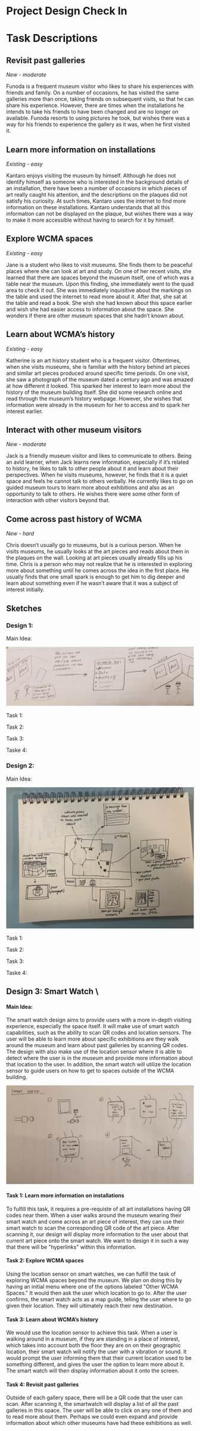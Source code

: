 # Project Design Check In

# Task Descriptions

## Revisit past galleries
*New - moderate*

Funoda is a frequent museum visitor who likes to share his experiences with friends and family. On a number of occasions, he has visited the same galleries more than once, taking friends on subsequent visits, so that he can share his experience. However, there are times when the installations he intends to take his friends to have been changed and are no longer on available. Funoda resorts to using pictures he took, but wishes there was a way for his friends to experience the gallery as it was, when he first visited it.

## Learn more information on installations
*Existing - easy*

Kantaro enjoys visiting the museum by himself. Although he does not identify himself as someone who is interested in the background details of an installation, there have been a number of occasions in which pieces of art really caught his attention, and the descriptions on the plaques did not satisfy his curiosity. At such times, Kantaro uses the internet to find more information on these installations. Kantaro understands that all this information can not be displayed on the plaque, but wishes there was a way to make it more accessible without having to search for it by himself.

## Explore WCMA spaces
*Existing - easy*

Jane is a student who likes to visit museums. She finds them to be peaceful places where she can look at art and study. On one of her recent visits, she learned that there are spaces beyond the museum itself, one of which was a table near the museum. Upon this finding, she immediately went to the quad area to check it out. She was immediately inquisitive about the markings on the table and used the internet to read more about it. After that, she sat at the table and read a book. She wish she had known about this space earlier and wish she had easier access to information about the space. She wonders if there are other museum spaces that she hadn’t known about.

## Learn about WCMA’s history
*Existing - easy*

Katherine is an art history student who is a frequent visitor. Oftentimes, when she visits museums, she is familiar with the history behind art pieces and similar art pieces produced around specific time periods. On one visit, she saw a photograph of the museum dated a century ago and was amazed at how different it looked. This sparked her interest to learn more about the history of the museum building itself. She did some research online and read through the museum’s history webpage. However, she wishes that information were already in the museum for her to access and to spark her interest earlier.

## Interact with other museum visitors
*New - moderate*

Jack is a friendly museum visitor and likes to communicate to others. Being an avid learner, when Jack learns new information, especially if it’s related to history, he likes to talk to other people about it and learn about their perspectives. When he visits museums, however, he finds that it is a quiet space and feels he cannot talk to others verbally. He currently likes to go on guided museum tours to learn more about exhibitions and also as an opportunity to talk to others. He wishes there were some other form of interaction with other visitors beyond that.

## Come across past history of WCMA
*New - hard*

Chris doesn’t usually go to museums, but is a curious person. When he visits museums, he usually looks at the art pieces and reads about them in the plaques on the wall. Looking at art pieces usually already fills up his time. Chris is a person who may not realize that he is interested in exploring more about something until he comes across the idea in the first place. He usually finds that one small spark is enough to get him to dig deeper and learn about something even if he wasn’t aware that it was a subject of interest initially.


## Sketches

### Design 1: 

Main Idea:

![Revisit past galleries](/img/sketch1.jpg)

Task 1:

Task 2:

Task 3:

Taske 4:


### Design 2:

Main Idea:

![Second sketch](/img/sketch2.jpg)

Task 1:

Task 2:

Task 3:

Taske 4:


## Design 3: Smart Watch \

#### Main Idea:
The smart watch design aims to provide users with a more in-depth visiting experience, especially the space itself. It will make use of smart watch capabilities, such as the ability to scan QR codes and location sensors. The user will be able to learn more about specific exhibitions are they walk around the museum and learn about past galleries by scanning QR codes. The design with also make use of the location sensor where it is able to detect where the user is in the museum and provide more information about that location to the user. In addition, the smart watch will utilize the location sensor to guide users on how to get to spaces outside of the WCMA building.

![Smart Watch Sketch](/img/sketch3.jpg)

#### Task 1: Learn more information on installations
To fulfill this task, it requires a pre-requiste of all art installations having QR codes near them. When a user walks around the museum wearing their smart watch and come across an art piece of interest, they can use their smart watch to scan the corresponding QR code of the art piece. After scanning it, our design will display more information to the user about that current art piece onto the smart watch. We want to design it in such a way that there will be "hyperlinks" within this information.

#### Task 2: Explore WCMA spaces
Using the location sensor on smart watches, we can fulfill the task of exploring WCMA spaces beyond the museum. We plan on doing this by having an initial menu where one of the options labeled "Other WCMA Spaces." It would then ask the user which location to go to. After the user confirms, the smart watch acts as a map guide, telling the user where to go given their location. They will ultimately reach their new destination.


#### Task 3: Learn about WCMA’s history
We would use the location sensor to achieve this task. When a user is walking around in a museum, if they are standing in a place of interest, which takes into account both the floor they are on on their geographic location, their smart watch will notify the user with a vibration or sound. It would prompt the user informing them that their current location used to be something different, and gives the user the option to learn more about it. The smart watch will then display information about it onto the screen.

#### Task 4: Revisit past galleries
Outside of each gallery space, there will be a QR code that the user can scan. After scanning it, the smartwatch will display a list of all the past galleries in this space. The user will be able to click on any one of them and to read more about them. Perhaps we could even expand and provide information about which other museums have had these exhibitions as well.
